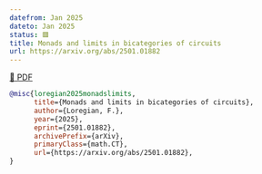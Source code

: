 ```yaml
---
datefrom: Jan 2025
dateto: Jan 2025
status: 🟥
title: Monads and limits in bicategories of circuits
url: https://arxiv.org/abs/2501.01882
---
```


[📄 PDF](stuff/Monads-and-limits-in-bicategories-of-circuit.pdf)

```bibtex
@misc{loregian2025monadslimits,
      title={Monads and limits in bicategories of circuits}, 
      author={Loregian, F.},
      year={2025},
      eprint={2501.01882},
      archivePrefix={arXiv},
      primaryClass={math.CT},
      url={https://arxiv.org/abs/2501.01882}, 
}
```
